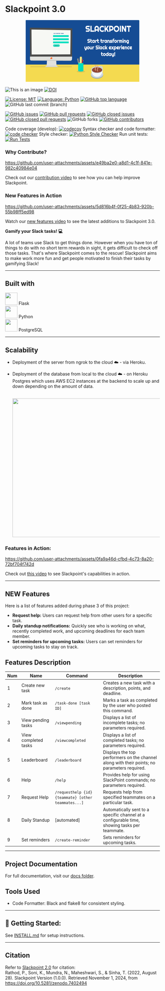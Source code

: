 # Slackpoint 3.0

<div style="text-align: center;">
  <img src="./assets/Logo.png" width="370" height="200"/>
</div>


![This is an image](https://img.shields.io/badge/purpose-Software_Engineering-blue)
[![DOI](https://zenodo.org/badge/DOI/10.5281/zenodo.14027325.svg)](https://doi.org/10.5281/zenodo.14027325)


[![License: MIT](https://img.shields.io/badge/License-MIT-yellow.svg)](https://opensource.org/licenses/MIT)
[![Language: Python](https://img.shields.io/badge/language-python-red.svg)](https://docs.python.org/3/)
[![GitHub top language](https://img.shields.io/github/languages/top/CSC510-Team-Wise-Vilkomir-Sykes/Slackpoint)](https://docs.python.org/3/)
![GitHub last commit (branch)](https://img.shields.io/github/last-commit/CSC510-Team-Wise-Vilkomir-Sykes/Slackpoint/develop)

[![GitHub issues](https://img.shields.io/github/issues/CSC510-Team-Wise-Vilkomir-Sykes/Slackpoint)](https://github.com/CSC510-Team-Wise-Vilkomir-Sykes/Slackpoint/issues)
[![GitHub pull requests](https://img.shields.io/github/issues-pr/CSC510-Team-Wise-Vilkomir-Sykes/Slackpoint)](https://github.com/CSC510-Team-Wise-Vilkomir-Sykes/Slackpoint/pulls)
[![GitHub closed issues](https://img.shields.io/github/issues-closed-raw/CSC510-Team-Wise-Vilkomir-Sykes/Slackpoint)](https://github.com/CSC510-Team-Wise-Vilkomir-Sykes/Slackpoint/issues?q=is%3Aissue+is%3Aclosed)
[![GitHub closed pull requests](https://img.shields.io/github/issues-pr-closed-raw/CSC510-Team-Wise-Vilkomir-Sykes/Slackpoint)](https://github.com/CSC510-Team-Wise-Vilkomir-Sykes/Slackpoint/pulls?q=is%3Apr+is%3Aclosed)
![GitHub forks](https://img.shields.io/github/forks/CSC510-Team-Wise-Vilkomir-Sykes/Slackpoint?style=social)
[![GitHub contributors](https://img.shields.io/github/contributors/CSC510-Team-Wise-Vilkomir-Sykes/Slackpoint)](https://github.com/CSC510-Team-Wise-Vilkomir-Sykes/Slackpoint/graphs/contributors)

Code coverage (develop): [![codecov](https://codecov.io/gh/CSC510-Team-Wise-Vilkomir-Sykes/Slackpoint/branch/develop/graph/badge.svg?token=A82OVFZBYL)](https://codecov.io/gh/CSC510-Team-Wise-Vilkomir-Sykes/Slackpoint)
Syntax checker and code formatter: [![code checker](https://github.com/CSC510-Team-Wise-Vilkomir-Sykes/Slackpoint/actions/workflows/code_formatter.yml/badge.svg)](https://github.com/CSC510-Team-Wise-Vilkomir-Sykes/Slackpoint/blob/main/.github/workflows/code_formatter.yml)
Style checker: [![Python Style Checker](https://github.com/CSC510-Team-Wise-Vilkomir-Sykes/Slackpoint/actions/workflows/style-checker.yml/badge.svg)](https://github.com/CSC510-Team-Wise-Vilkomir-Sykes/Slackpoint/blob/main/.github/workflows/style-checker.yml)
Run unit tests: [![Run Tests](https://github.com/CSC510-Team-Wise-Vilkomir-Sykes/Slackpoint/actions/workflows/run-tests.yml/badge.svg)](https://github.com/CSC510-Team-Wise-Vilkomir-Sykes/Slackpoint/tree/main/tests)

### Why Contribute?

https://github.com/user-attachments/assets/e49ba2e0-a8d1-4c1f-841e-982c40984e04

Check out our [contribution video](https://drive.google.com/file/d/1MPdmfJAbb_nGqiKyJrDB99I1aMbLmwxN/view?usp=sharing) to see how you can help improve Slackpoint.


### New Features in Action

https://github.com/user-attachments/assets/5d816b4f-0f25-4b83-920b-55b98ff5ed98

Watch our [new features video](https://drive.google.com/file/d/1OU31ga5OA5_lIIkBelZQHMiCF4yW_JXB/view?usp=sharing) to see the latest additions to Slackpoint 3.0.


**Gamify your Slack tasks! 💻**

A lot of teams use Slack to get things done. However when you have ton of things to do with no short term rewards in sight, it gets difficult to check off those tasks. That's where Slackpoint comes to the rescue! Slackpoint aims to make work more fun and get people motivated to finish their tasks by gamifying Slack!

---

## Built with

<img src = "https://cdn.jsdelivr.net/gh/devicons/devicon/icons/flask/flask-original.svg" width="40" height="40"/> Flask
<br/>
<img src="https://cdn.jsdelivr.net/gh/devicons/devicon/icons/python/python-original.svg" width="40" height="40" /> Python
<br/>
<img src="https://cdn.jsdelivr.net/gh/devicons/devicon/icons/postgresql/postgresql-original.svg" width="40" height="40" /> PostgreSQL

---

## Scalability

- Deployment of the server from ngrok to the cloud ☁️ - via Heroku. 

- Deployment of the database from local to the cloud ☁️ - on Heroku Postgres which uses AWS EC2 instances at the backend to scale up and down depending on the amount of data.

  <br/>
  <img src = './assets/HerokuDB.png' width='650' height='450'/>
  <br/>


### Features in Action:

https://github.com/user-attachments/assets/0fa9a46d-cfbd-4c73-8a20-72bf704f742d

Check out [this video](https://drive.google.com/file/d/1bXHxav2GSvVzRXukVvgQunq2usONtrj1/view?usp=sharing) to see Slackpoint's capabilities in action.

---
## NEW Features

Here is a list of features added during phase 3 of this project:

- **Request help:** Users can request help from other users for a specific task.
- **Daily standup notifications:** Quickly see who is working on what, recently completed work, and upcoming deadlines for each team member.
- **Set reminders for upcoming tasks:** Users can set reminders for upcoming tasks to stay on track.

## Features Description

| Num | Name                | Command                    | Description                                                                                       |
|-----|----------------------|----------------------------|---------------------------------------------------------------------------------------------------|
| 1   | Create new task     | `/create`                  | Creates a new task with a description, points, and deadline.                                      |
| 2   | Mark task as done   | `/task-done [task ID]`     | Marks a task as completed by the user who posted this command.                                    |
| 3   | View pending tasks  | `/viewpending`             | Displays a list of incomplete tasks; no parameters required.                                      |
| 4   | View completed tasks| `/viewcompleted`           | Displays a list of completed tasks; no parameters required.                                       |
| 5   | Leaderboard         | `/leaderboard`             | Displays the top performers on the channel along with their points; no parameters required.       |
| 6   | Help                | `/help`                    | Provides help for using SlackPoint commands; no parameters required.                              |
| 7   | Request Help        | `/requesthelp {id} {teammate} [other teammates...]` | Requests help from specified teammates on a particular task.   |
| 8   | Daily Standup       | [automated]                | Automatically sent to a specific channel at a configurable time, showing tasks per teammate.      |
| 9   | Set reminders       | `/create-reminder`         | Sets reminders for upcoming tasks.                                                                |



---

## Project Documentation

For full documentation, visit our [docs folder](https://csc510-team-wise-vilkomir-sykes.github.io/Slackpoint-Docs/).

## Tools Used

- Code Formatter: Black and flake8 for consistent styling.

---

## 📖 Getting Started:

See [INSTALL.md](INSTALL.md) for setup instructions.

---

## Citation

Refer to [Slackpoint 2.0](https://github.com/kartikson1/slackpoint/blob/main/CITATION.md) for citation:
<br>Rathod, P., Soni, K., Mundra, N., Maheshwari, S., & Sinha, T. (2022, August 28). Slackpoint Version (1.0.0). Retrieved November 1, 2024, from https://doi.org/10.5281/zenodo.7402494
